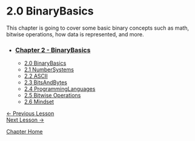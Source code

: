# 2.0 BinaryBasics
This chapter is going to cover some basic binary concepts such as math, bitwise operations, how data is represented, and more. 

* ### [Chapter 2 - BinaryBasics](2.0%20BinaryBasics.md)
    * [2.0 BinaryBasics](2.0%20BinaryBasics.md)
    * [2.1 NumberSystems](2.1%20NumberSystems.md)
    * [2.2 ASCII](2.2%20ASCII.md)
    * [2.3 BitsAndBytes](2.3%20BitsAndBytes.md)
    * [2.4 ProgrammingLanguages](2.4%20ProgrammingLanguages.md)
    * [2.5 Bitwise Operations](2.5%20BitwiseOperations.md)
    * [2.6 Mindset](2.6%20Mindset.md)

[<- Previous Lesson](../Chapter%201%20-%20Introduction/1.2%20Setup.md)  
[Next Lesson ->](2.1%20NumberSystems.md)  

[Chapter Home](2.0%20BinaryBasics.md)  
